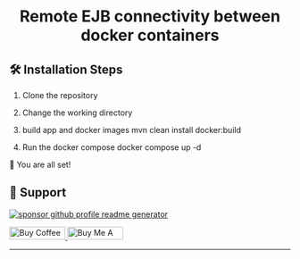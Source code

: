 
<h1 align="center">
  Remote EJB connectivity between docker containers
</h1>

## 🛠️ Installation Steps

1. Clone the repository

2. Change the working directory

3. build app and docker images
      mvn clean install docker:build  


5. Run the docker compose
      docker compose up -d

🌟 You are all set!

## 🙏 Support

<p align="left">
<a href="https://www.paypal.me/vimleshkp/10"><img src="https://ionicabizau.github.io/badges/paypal.svg" alt="sponsor github profile readme generator"/>
</a>
</p>

<p align="left">
  <a href='https://ko-fi.com/A0A81XXSX' target='_blank'><img height='23' width="100" src='https://cdn.ko-fi.com/cdn/kofi3.png?v=2' alt='Buy Coffee for vimlesh Pandey' />
  </a>
  <a href="https://www.buymeacoffee.com/vimlesh4uw" target="_blank"><img src="https://cdn.buymeacoffee.com/buttons/default-orange.png" alt="Buy Me A Coffee" height="23" width="100" style="border-radius:2px" />
</p>

<hr>
